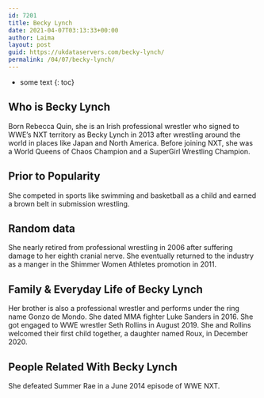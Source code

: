 ```yaml
---
id: 7201
title: Becky Lynch
date: 2021-04-07T03:13:33+00:00
author: Laima
layout: post
guid: https://ukdataservers.com/becky-lynch/
permalink: /04/07/becky-lynch/
---
```


* some text
{: toc}


## Who is Becky Lynch
                  
                  
                  
Born Rebecca Quin, she is an Irish professional wrestler who signed to WWE&#8217;s NXT territory as Becky Lynch in 2013 after wrestling around the world in places like Japan and North America. Before joining NXT, she was a World Queens of Chaos Champion and a SuperGirl Wrestling Champion.
                  
              
            
              
            
                
                
                
## Prior to Popularity
                  
                  
                  
She competed in sports like swimming and basketball as a child and earned a brown belt in submission wrestling.
                  
              
            
              
            
                
                
                
## Random data
                  
                  
                  
She nearly retired from professional wrestling in 2006 after suffering damage to her eighth cranial nerve. She eventually returned to the industry as a manger in the Shimmer Women Athletes promotion in 2011.
                  
              
            
              
            
                
                
                
## Family & Everyday Life of Becky Lynch
                  
                  
                  
Her brother is also a professional wrestler and performs under the ring name Gonzo de Mondo. She dated MMA fighter Luke Sanders in 2016. She got engaged to WWE wrestler Seth Rollins in August 2019. She and Rollins welcomed their first child together, a daughter named Roux, in December 2020.
                  
              
            
              
            
                
                
                
## People Related With Becky Lynch
                  
                  
                  
She defeated Summer Rae in a June 2014 episode of WWE NXT.
                  
              
            
              
            
                
              
            
              
              
            
            
              
            
          
          
          